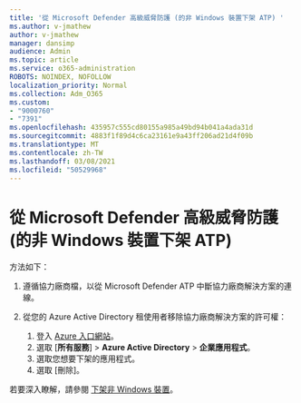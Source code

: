 ```yaml
---
title: '從 Microsoft Defender 高級威脅防護 (的非 Windows 裝置下架 ATP) '
ms.author: v-jmathew
author: v-jmathew
manager: dansimp
audience: Admin
ms.topic: article
ms.service: o365-administration
ROBOTS: NOINDEX, NOFOLLOW
localization_priority: Normal
ms.collection: Adm_O365
ms.custom:
- "9000760"
- "7391"
ms.openlocfilehash: 435957c555cd80155a985a49bd94b041a4ada31d
ms.sourcegitcommit: 4883f1f89d4c6ca23161e9a43ff206ad21d4f09b
ms.translationtype: MT
ms.contentlocale: zh-TW
ms.lasthandoff: 03/08/2021
ms.locfileid: "50529968"
---
```

# <a name="offboard-non-windows-devices-from-microsoft-defender-advanced-threat-protection-atp"></a>從 Microsoft Defender 高級威脅防護 (的非 Windows 裝置下架 ATP) 

方法如下：

1. 遵循協力廠商檔，以從 Microsoft Defender ATP 中斷協力廠商解決方案的連線。
2. 從您的 Azure Active Directory 租使用者移除協力廠商解決方案的許可權：

    1. 登入 [Azure 入口網站](https://go.microsoft.com/fwlink/?linkid=2125612)。
    1. 選取 [**所有服務**]  >  **Azure Active Directory**  >  **企業應用程式**。
    1. 選取您想要下架的應用程式。
    1. 選取 [刪除]。

若要深入瞭解，請參閱 [下架非 Windows 裝置](https://go.microsoft.com/fwlink/?linkid=2143630)。
